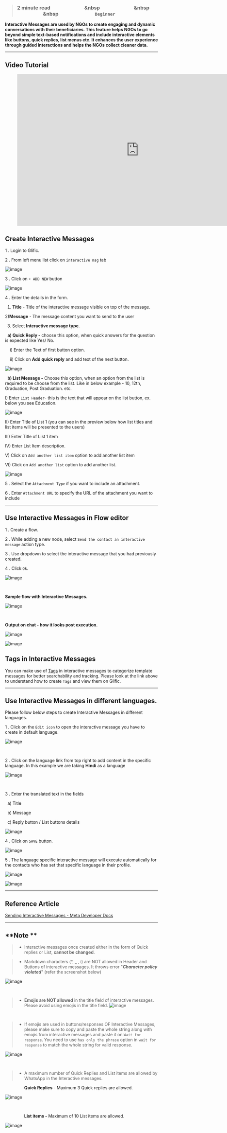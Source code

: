 > ### **2 minute read &nbsp; &nbsp; &nbsp; &nbsp; &nbsp; &nbsp; &nbsp; &nbsp; &nbsp; &nbsp; &nbsp; &nbsp; &nbsp; &nbsp; &nbsp &nbsp; &nbsp; &nbsp; &nbsp; &nbsp; &nbsp; &nbsp; &nbsp; &nbsp; &nbsp; &nbsp; &nbsp; &nbsp; &nbsp; &nbsp &nbsp; &nbsp; &nbsp; &nbsp; &nbsp; &nbsp; &nbsp; &nbsp; &nbsp; &nbsp; &nbsp; &nbsp; &nbsp; &nbsp; &nbsp &nbsp; &nbsp; &nbsp; &nbsp; &nbsp; &nbsp; &nbsp; &nbsp; &nbsp; &nbsp; &nbsp; &nbsp; &nbsp; &nbsp; &nbsp; `Beginner`**

**Interactive Messages are used by NGOs to create engaging and dynamic conversations with their beneficiaries. This feature helps NGOs to go beyond simple text-based notifications and include interactive elements like buttons, quick replies, list menus etc. It enhances the user experience through guided interactions and helps the NGOs collect cleaner data.**
___
## Video Tutorial

<figure class="video_container">
  <iframe src="https://www.youtube.com/embed/4jFG4jCHcKI?showinfo=0" frameborder="0" allowfullscreen="true" width="800" height="500"> </iframe>
</figure>

## Create Interactive Messages

1 . Login to Glific.

2 . From left menu list click on `interactive msg` tab

![image](https://user-images.githubusercontent.com/32592458/218255987-2396d00e-5ab4-4f19-9f59-4b5b2343dc4f.png)



3 . Click on `+ ADD NEW` button

![image](https://user-images.githubusercontent.com/32592458/218255989-42c1f298-ab3b-436d-adfe-04e2f7b5713c.png)



4 . Enter the details in the form.

1) **Title** - Title of the interactive message visible on top of the message.

2)**Message** - The message content you want to send to the user

3) Select **Interactive message type**.

&nbsp; **a) Quick Reply -** choose this option, when quick answers for the question is expected like Yes/ No.

&nbsp; &nbsp; i)  Enter the Text of first button option.

&nbsp; &nbsp; ii) Click on **Add quick reply** and add text of the next button.

![image](https://user-images.githubusercontent.com/32592458/218255995-49aaff89-c69e-48bf-a758-9141f6cb3b74.png)



&nbsp; **b) List Message -** Choose this option, when an option from the list is required to be choose from the list. Like in below example - 10, 12th, Graduation, Post Graduation. etc.


I) Enter `List Header`- this is the text that will appear on the list button, ex. below you see Education.

![image](https://user-images.githubusercontent.com/32592458/218255999-c8bda827-920a-48d7-a67e-1cd153d13ee1.png)



II) Enter Title of List  1 (you can see in the preview below how list titles and list items will be presented to the users)

III) Enter Title of List 1 item

IV) Enter List Item description.

V) Click on `Add another list item` option to add another list item

VI) Click on `Add another list` option to add another list.

![image](https://user-images.githubusercontent.com/32592458/218256075-2b87aac1-6c36-42dc-b130-d94a3111e12e.png)



5 . Select the `Attachment Type` if you want to include an attachment.

6 . Enter `Attachment URL` to specify the URL of the attachment you want to include

___
## Use Interactive Messages in Flow editor

1 .  Create a flow.

2 . While adding a new node, select `Send the contact an interactive message` action type.

3 . Use dropdown to select the interactive message that you had previously created.

4 . Click `Ok`.

![image](https://user-images.githubusercontent.com/32592458/218256081-178edb48-d4c4-46e5-9222-3adf40abbff8.png)

<br />

**Sample flow with Interactive Messages.**

![image](https://user-images.githubusercontent.com/32592458/218256086-bad2e657-459b-4dbb-8f3a-8fe700543d8d.png)

<br />

**Output on chat - how it looks post execution.**

![image](https://user-images.githubusercontent.com/32592458/218256096-676546e4-a8ce-4c76-b2c1-188520f0e82a.png)



![image](https://user-images.githubusercontent.com/32592458/218256104-fb6504c6-341a-4cd8-a0b6-ab4ce2f99c0f.png)

## Tags in Interactive Messages
You can make use of [Tags]([**https://glific.github.io/docs/docs/Product%20Features/Others/Tags#tags-in-flows**](https://glific.github.io/docs/docs/Product%20Features/Others/Tags)) in interactive messages to categorize template messages for better searchability and tracking. Please look at the link above to understand how to create `Tags` and view them on Glific.
___
## Use Interactive Messages in different languages.

Please follow below steps to create Interactive Messages in different languages.

1 . Click on the `Edit icon` to open the interactive message you have to create in default  language.

![image](https://user-images.githubusercontent.com/32592458/218256115-878b9bd9-cb2a-4442-9b9c-a61668f778d5.png)

<br />

2 . Click on the language link from top right to add content in the specific language. In this example we are taking **Hindi** as a language



![image](https://user-images.githubusercontent.com/32592458/218256126-38597d6c-c55f-4a85-a197-2bf6b5c2fa39.png)

<br />

3 .  Enter the translated text in the fields

&nbsp; a) Title

&nbsp; b) Message

&nbsp; c) Reply button / List buttons details

![image](https://user-images.githubusercontent.com/32592458/218256130-29cab0ae-d517-4e40-880d-1ae154bc5f9b.png)



4 . Click on `SAVE` button.

![image](https://user-images.githubusercontent.com/32592458/218256133-0c585e0c-3ef0-46f3-9b47-f57aebd7ad61.png)



5 . The language specific interactive message will execute automatically for the contacts who has set  that specific language in their profile.

![image](https://user-images.githubusercontent.com/32592458/218256138-0ad16016-e48a-4b86-845f-2f8c668338ec.png)

![image](https://user-images.githubusercontent.com/32592458/219548841-af768dbb-b6dd-46c3-b285-a9641190f0aa.png)


___
## Reference Article

[Sending Interactive Messages - Meta Developer Docs](https://developers.facebook.com/docs/whatsapp/guides/interactive-messages)

___
## **Note ** 

> * Interactive messages once created either in the form of Quick replies or List, **cannot be changed**.

> * Markdown characters (*, \_ , i) are NOT allowed in Header and Buttons of interactive messages. It throws error &quot;**_Character policy violated_**&quot; (refer the screenshot below)

![image](https://user-images.githubusercontent.com/32592458/218256077-dc53759d-3d33-44b7-aa45-47c681d3477f.png)

<br />

> * **Emojis are NOT allowed** in the title field of interactive messages. Please avoid using emojis in the title field.
    ![image](https://user-images.githubusercontent.com/32592458/219548873-07c2d646-9ea3-48d9-ab97-3b50461053d6.png)

<br />

> * If emojis are used in buttons/responses OF Interactive Messages, please make sure to copy and paste the whole string along with emojis from interactive messages and paste it on `Wait for response`. You need to use `has only the phrase` option in `wait for response` to match the whole string for valid response.

![image](https://user-images.githubusercontent.com/32592458/219548863-077700e4-a2d8-473e-adbe-2a6adc0c59bd.png)

<br />

> * A maximum number of Quick Replies and List items are allowed by WhatsApp in the Interactive messages.

&nbsp; &nbsp; &nbsp; &nbsp; &nbsp; &nbsp; &nbsp; &nbsp; **Quick Replies** - Maximum 3 Quick replies are allowed.

![image](https://user-images.githubusercontent.com/32592458/219548890-2ad7ec04-63c7-42bc-b86e-5c655141515e.png)

<br />

&nbsp; &nbsp; &nbsp; &nbsp; &nbsp; &nbsp; &nbsp; &nbsp; **List items -** Maximum of 10 List items are allowed.

![image](https://user-images.githubusercontent.com/32592458/219548906-a675eab0-67d2-427a-98bc-838fb800b415.png)




